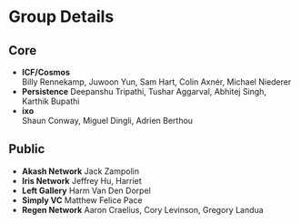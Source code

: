 # Group Details

## Core	

* **ICF/Cosmos**	
Billy Rennekamp,
Juwoon Yun,
Sam Hart,
Colin Axnér,
Michael Niederer
* **Persistence**
Deepanshu Tripathi,
Tushar Aggarval,
Abhitej Singh,
Karthik Bupathi
* **ixo**	
Shaun Conway,
Miguel Dingli,
Adrien Berthou

## Public

* **Akash Network**
Jack Zampolin
* **Iris Network**
Jeffrey Hu,
Harriet
* **Left Gallery**
Harm Van Den Dorpel
* **Simply VC**
Matthew Felice Pace
* **Regen Network**
Aaron Craelius,
Cory Levinson,
Gregory Landua
